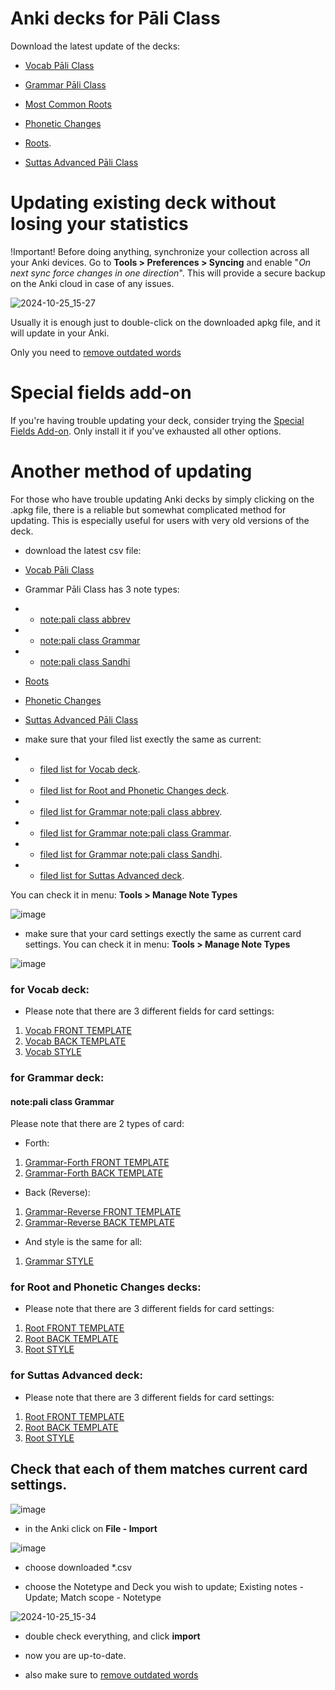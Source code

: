 # Anki decks for Pāli Class

Download the latest update of the decks:

- [Vocab Pāli Class](https://github.com/sasanarakkha/study-tools/releases/latest/download/vocab-pali-class.apkg)

- [Grammar Pāli Class](https://github.com/sasanarakkha/study-tools/releases/latest/download/grammar-pali-class.apkg)

- [Most Common Roots](https://github.com/sasanarakkha/study-tools/releases/latest/download/common-roots-pali-class.apkg)

- [Phonetic Changes](https://github.com/sasanarakkha/study-tools/releases/latest/download/phonetic-pali-class.apkg)

- [Roots](https://github.com/sasanarakkha/study-tools/releases/latest/download/roots-pali-class.apkg).

- [Suttas Advanced Pāli Class](https://github.com/sasanarakkha/study-tools/releases/latest/download/suttas-advanced-pali-class.apkg)


# Updating existing deck without losing your statistics

!Important! Before doing anything, synchronize your collection across all your Anki devices. Go to **Tools > Preferences > Syncing** and enable "*On next sync force changes in one direction*". This will provide a secure backup on the Anki cloud in case of any issues.

![2024-10-25_15-27](https://github.com/user-attachments/assets/585a6c1d-6353-4b2f-a95f-7f18f29cfe5e)

Usually it is enough just to double-click on the downloaded apkg file, and it will update in your Anki. 

Only you need to [remove outdated words](https://sasanarakkha.github.io/study-tools/anki-decks/test.html)

# Special fields add-on

If you're having trouble updating your deck, consider trying the [Special Fields Add-on](https://sasanarakkha.github.io/study-tools/anki-decks/special-fields.html). Only install it if you've exhausted all other options.

# Another method of updating

For those who have trouble updating Anki decks by simply clicking on the .apkg file, there is a reliable but somewhat complicated method for updating. This is especially useful for users with very old versions of the deck.

- download the latest csv file:

- [Vocab Pāli Class](https://github.com/sasanarakkha/study-tools/releases/latest/download/vocab-pali-class.csv)

- Grammar Pāli Class has 3 note types:

- - [note:pali class abbrev](https://github.com/sasanarakkha/study-tools/releases/latest/download/grammar-pali-class-abbr.csv)

- - [note:pali class Grammar](https://github.com/sasanarakkha/study-tools/releases/latest/download/grammar-pali-class-gramm.csv)

- - [note:pali class Sandhi](https://github.com/sasanarakkha/study-tools/releases/latest/download/grammar-pali-class-sandhi.csv)

- [Roots](https://github.com/sasanarakkha/study-tools/releases/latest/download/roots-pali-class.csv)

- [Phonetic Changes](https://github.com/sasanarakkha/study-tools/releases/latest/download/phonetic-pali-class.csv)

- [Suttas Advanced Pāli Class](https://github.com/sasanarakkha/study-tools/releases/latest/download/suttas-advanced-pali-class.csv)

- make sure that your filed list exectly the same as current:

- - [filed list for Vocab deck](https://github.com/sasanarakkha/study-tools/blob/main/anki-style/field-list-vocab-class.txt). 

- - [filed list for Root and Phonetic Changes deck](https://github.com/sasanarakkha/study-tools/blob/main/anki-style/field-list-roots-class.txt).

- - [filed list for Grammar note:pali class abbrev](https://github.com/sasanarakkha/study-tools/blob/main/anki-style/field-list-grammar-abbr.txt).

- - [filed list for Grammar note:pali class Grammar](https://github.com/sasanarakkha/study-tools/blob/main/anki-style/field-list-grammar-gramm.txt).

- - [filed list for Grammar note:pali class Sandhi](https://github.com/sasanarakkha/study-tools/blob/main/anki-style/field-list-grammar-sandhi.txt).

- - [filed list for Suttas Advanced deck](https://github.com/sasanarakkha/study-tools/blob/main/anki-style/field-list-suttas-class.txt). 

You can check it in menu: **Tools > Manage Note Types**

![image](https://user-images.githubusercontent.com/39419221/187018978-aa198754-bf2d-49c1-a470-1d3a80ea8acb.png)

- make sure that your card settings exectly the same as current card settings. You can check it in menu: **Tools > Manage Note Types**

![image](https://user-images.githubusercontent.com/39419221/187018990-f0ce18f6-d36f-434b-a19c-cb5f54f5ffe3.png)

### for Vocab deck:

- Please note that there are 3 different fields for card settings: 
1. [Vocab FRONT TEMPLATE](https://github.com/sasanarakkha/study-tools/blob/main/anki-style/class-front.txt)
2. [Vocab BACK TEMPLATE](https://github.com/sasanarakkha/study-tools/blob/main/anki-style/class-back.txt)
3. [Vocab STYLE](https://github.com/sasanarakkha/study-tools/blob/main/anki-style/styling.txt) 

### for Grammar deck:

#### note:pali class Grammar

Please note that there are 2 types of card:
- Forth:
1. [Grammar-Forth FRONT TEMPLATE](https://github.com/sasanarakkha/study-tools/blob/main/anki-style/grammar-gramm-forth-front.txt)
2. [Grammar-Forth BACK TEMPLATE](https://github.com/sasanarakkha/study-tools/blob/main/anki-style/grammar-gramm-forth-back.txt)
- Back (Reverse):
1. [Grammar-Reverse FRONT TEMPLATE](https://github.com/sasanarakkha/study-tools/blob/main/anki-style/grammar-gramm-back-front.txt)
2. [Grammar-Reverse BACK TEMPLATE](https://github.com/sasanarakkha/study-tools/blob/main/anki-style/grammar-gramm-back-back.txt)
- And style is the same for all:
1. [Grammar STYLE](https://github.com/sasanarakkha/study-tools/blob/main/anki-style/styling.txt) 




### for Root and Phonetic Changes decks:
- Please note that there are 3 different fields for card settings: 
1. [Root FRONT TEMPLATE](https://github.com/sasanarakkha/study-tools/blob/main/anki-style/roots-front.txt)
2. [Root BACK TEMPLATE](https://github.com/sasanarakkha/study-tools/blob/main/anki-style/roots-back.txt)
3. [Root STYLE](https://github.com/sasanarakkha/study-tools/blob/main/anki-style/styling.txt) 

### for Suttas Advanced deck:
- Please note that there are 3 different fields for card settings: 
1. [Root FRONT TEMPLATE](https://github.com/sasanarakkha/study-tools/blob/main/anki-style/suttas-front.txt)
2. [Root BACK TEMPLATE](https://github.com/sasanarakkha/study-tools/blob/main/anki-style/suttas-back.txt)
3. [Root STYLE](https://github.com/sasanarakkha/study-tools/blob/main/anki-style/styling.txt)

Check that each of them matches current card settings.
- 
![image](https://user-images.githubusercontent.com/39419221/205493920-854a4da9-1e37-4a17-8a11-12dcceea3754.png)

- in the Anki click on **File - Import**

![image](https://user-images.githubusercontent.com/39419221/187018280-c295e071-c130-4f42-8518-a3a5e0326124.png)

- choose downloaded *.csv

- choose the Notetype and Deck you wish to update; Existing notes - Update; Match scope - Notetype

![2024-10-25_15-34](https://github.com/user-attachments/assets/e7d778be-d836-47f2-939d-ed54a704a4fd)

- double check everything, and click **import**

- now you are up-to-date.

- also make sure to [remove outdated words](https://sasanarakkha.github.io/study-tools/anki-decks/test.html)





